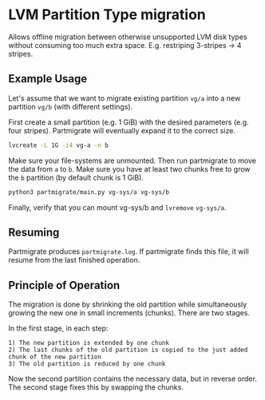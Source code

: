 # LVM Partition Type migration

Allows offline migration between otherwise unsupported LVM disk types without consuming too much extra
space. E.g. restriping 3-stripes -> 4 stripes.

## Example Usage

Let's assume that we want to migrate existing partition `vg/a` into a new partition `vg/b`
(with different settings).

First create a small partition (e.g. 1 GiB) with the desired parameters (e.g. four stripes).
Partmigrate will eventually expand it to the correct size.

```bash
lvcreate -L 1G -i4 vg-a -n b
```

Make sure your file-systems are unmounted. Then run partmigrate to move the data from `a` to `b`. 
Make sure you have at least two chunks free to grow the `b` partition (by default chunk is 1 GiB).

```bash
python3 partmigrate/main.py vg-sys/a vg-sys/b
```

Finally, verify that you can mount vg-sys/b and `lvremove` `vg-sys/a`.

## Resuming

Partmigrate produces `partmigrate.log`. If partmigrate finds this file, it will resume from the last
finished operation.

## Principle of Operation

The migration is done by shrinking the old partition while simultaneously growing the new one
in small increments (chunks). There are two stages.

In the first stage, in each step:

    1) The new partition is extended by one chunk
    2) The last chunks of the old partition is copied to the just added chunk of the new partition
    3) The old partition is reduced by one chunk

Now the second partition contains the necessary data, but in reverse order. The second stage
fixes this by swapping the chunks.

